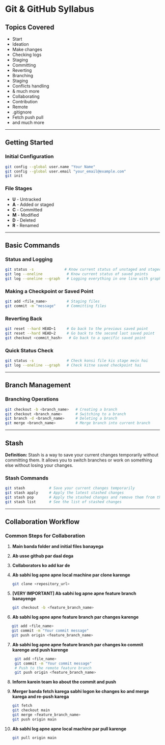# Git & GitHub Syllabus

## Topics Covered
- Start
- Ideation
- Make changes
- Checking logs 
- Staging 
- Committing
- Reverting
- Branching 
- Staging 
- Conflicts handling
- & much more 
- Collaborating 
- Contribution 
- Remote 
- .gitignore 
- Fetch push pull 
- and much more

---

## Getting Started

### Initial Configuration
```bash
git config --global user.name "Your Name"
git config --global user.email "your_email@example.com"
git init
```

### File Stages
- **U** - Untracked
- **A** - Added or staged
- **C** - Committed
- **M** - Modified  
- **D** - Deleted
- **R** - Renamed

---

## Basic Commands

### Status and Logging
```bash
git status -s              # Know current status of unstaged and staged files
git log --oneline           # Know current status of saved points
git log --oneline --graph   # Logging everything in one line with graph
```

### Making a Checkpoint or Saved Point
```bash
git add <file_name>         # Staging files
git commit -m "message"     # Committing files
```

### Reverting Back
```bash
git reset --hard HEAD~1     # Go back to the previous saved point
git reset --hard HEAD~2     # Go back to the second last saved point
git checkout <commit_hash>   # Go back to a specific saved point
```

### Quick Status Check
```bash
git status -s               # Check konsi file kis stage mein hai 
git log --oneline --graph   # Check kitne saved checkpoint hai
```

---

## Branch Management

### Branching Operations
```bash
git checkout -b <branch_name>   # Creating a branch
git checkout <branch_name>      # Switching to a branch
git branch -d <branch_name>     # Deleting a branch
git merge <branch_name>         # Merge branch into current branch
```

---

## Stash

**Definition:** Stash is a way to save your current changes temporarily without committing them. It allows you to switch branches or work on something else without losing your changes.

### Stash Commands
```bash
git stash           # Save your current changes temporarily
git stash apply     # Apply the latest stashed changes
git stash pop       # Apply the stashed changes and remove them from the stash
git stash list      # See the list of stashed changes
```

---

## Collaboration Workflow

### Common Steps for Collaboration

1. **Main banda folder and initial files banayega**
2. **Ab usse github par daal dega**
3. **Collaborators ko add kar de**

4. **Ab sabhi log apne apne local machine par clone karenge**
   ```bash
   git clone <repository_url>
   ```

5. **[VERY IMPORTANT] Ab sabhi log apne apne feature branch banayenge**
   ```bash
   git checkout -b <feature_branch_name>
   ```

6. **Ab sabhi log apne apne feature branch par changes karenge**

```bash
   git add <file_name>
   git commit -m "Your commit message"
   git push origin <feature_branch_name>
```

7. **Ab sabhi log apne apne feature branch par changes ko commit karenge and push karenge**
   ```bash
    git add <file_name>
    git commit -m "Your commit message"
    # Push to the remote feature branch
    git push origin <feature_branch_name>
   ```

8. **Inform karein team ko about the commit and push**

9. **Merger banda fetch karega sabhi logon ke changes ko and merge karega and re-push karega**
   ```bash
   git fetch
   git checkout main
   git merge <feature_branch_name>
   git push origin main
   ```

10. **Ab sabhi log apne apne local machine par pull karenge**
    ```bash
    git pull origin main
    ```
